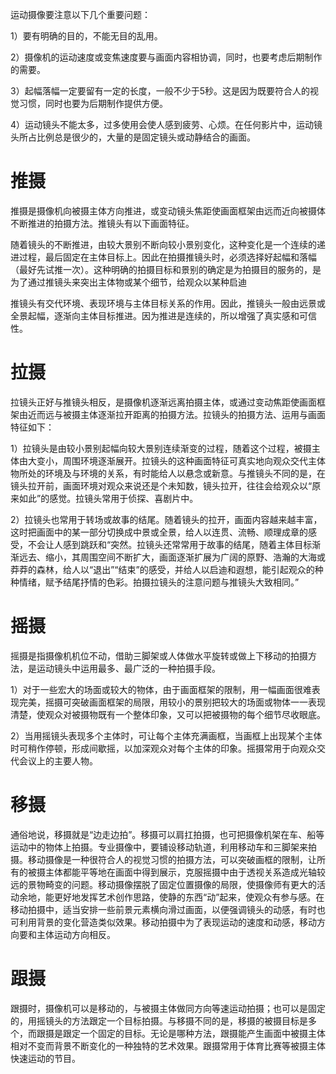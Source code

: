 
运动摄像要注意以下几个重要问题：

1）要有明确的目的，不能无目的乱用。

2）摄像机的运动速度或变焦速度要与画面内容相协调，同时，也要考虑后期制作的需要。

3）起幅落幅一定要留有一定的长度，一般不少于5秒。这是因为既要符合人的视觉习惯，同时也要为后期制作提供方便。

4）运动镜头不能太多，过多使用会使人感到疲劳、心烦。在任何影片中，运动镜头所占比例总是很少的，大量的是固定镜头或动静结合的画面。

# 推摄

推摄是摄像机向被摄主体方向推进，或变动镜头焦距使画面框架由远而近向被摄体不断推进的拍摄方法。推镜头有以下画面特征。

随着镜头的不断推进，由较大景别不断向较小景别变化，这种变化是一个连续的递进过程，最后固定在主体目标上。因此在拍摄推镜头时，必须选择好起幅和落幅（最好先试推一次）。这种明确的拍摄目标和景别的确定是为拍摄目的服务的，是为了通过推镜头来突出主体物或某个细节，给观众以某种启迪

推镜头有交代环境、表现环境与主体目标关系的作用。因此，推镜头一般由远景或全景起幅，逐渐向主体目标推进。因为推进是连续的，所以增强了真实感和可信性。

# 拉摄

拉镜头正好与推镜头相反，是摄像机逐渐远离拍摄主体，或通过变动焦距使画面框架由近而远与被摄主体逐渐拉开距离的拍摄方法。拉镜头的拍摄方法、运用与画面特征如下：

1）拉镜头是由较小景别起幅向较大景别连续渐变的过程，随着这个过程，被摄主体由大变小，周围环境逐渐展开。拉镜头的这种画面特征可真实地向观众交代主体物所处的环境及与环境的关系，有时能给人以悬念或新意。与推镜头不同的是，在镜头拉开前，画面环境对观众来说还是个未知数，镜头拉开，往往会给观众以“原来如此”的感觉。拉镜头常用于侦探、喜剧片中。

2）拉镜头也常用于转场或故事的结尾。随着镜头的拉开，画面内容越来越丰富，这时把画面中的某一部分切换成中景或全景，给人以连贯、流畅、顺理成章的感受，不会让人感到跳跃和“突然。拉镜头还常常用于故事的结尾，随着主体目标渐渐远去、缩小，其周围空间不断扩大，画面逐渐扩展为广阔的原野、浩瀚的大海或莽莽的森林，给人以“退出”“结束”的感受，并给人以启迪和遐想，能引起观众的种种情绪，赋予结尾抒情的色彩。拍摄拉镜头的注意问题与推镜头大致相同。”

# 摇摄

摇摄是指摄像机机位不动，借助三脚架或人体做水平旋转或做上下移动的拍摄方法，是运动镜头中运用最多、最广泛的一种拍摄手段。

1）对于一些宏大的场面或较大的物体，由于画面框架的限制，用一幅画面很难表现完美，摇摄可突破画面框架的局限，用较小的景别把较大的场面或物体一一表现清楚，使观众对被摄物既有一个整体印象，又可以把被摄物的每个细节尽收眼底。

2）当用摇镜头表现多个主体时，可让每个主体充满画框，当画框上出现某个主体时可稍作停顿，形成间歇摇，以加深观众对每个主体的印象。摇摄常用于向观众交代会议上的主要人物。

# 移摄

通俗地说，移摄就是“边走边拍”。移摄可以肩扛拍摄，也可把摄像机架在车、船等运动中的物体上拍摄。专业摄像中，要铺设移动轨道，利用移动车和三脚架来拍摄。移动摄像是一种很符合人的视觉习惯的拍摄方法，可以突破画框的限制，让所有的被摄主体都能平等地在画面中得到展示，克服摇摄中由于透视关系造成光轴较远的景物畸变的问题。移动摄像摆脱了固定位置摄像的局限，使摄像师有更大的活动余地，能更好地发挥艺术创作思路，使静的东西“动”起来，使观众有参与感。在移动拍摄中，适当安排一些前景元素横向滑过画面，以便强调镜头的动感，有时也可利用背景的变化营造类似效果。移动拍摄中为了表现运动的速度和动感，移动方向要和主体运动方向相反。

# 跟摄

跟摄时，摄像机可以是移动的，与被摄主体做同方向等速运动拍摄；也可以是固定的，用摇镜头的方法跟定一个目标拍摄。与移摄不同的是，移摄的被摄目标是多个，而跟摄是跟定一个固定的目标。无论是哪种方法，跟摄能产生画面中被摄主体相对不变而背景不断变化的一种独特的艺术效果。跟摄常用于体育比赛等被摄主体快速运动的节目。